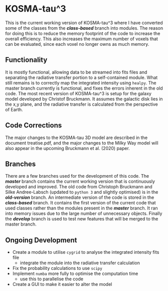 # KOSMA-tau^3

This is the current working version of KOSMA-tau^3 where I have converted some of the classes from the ***class-based*** branch into modules. The reason for doing this is to reduce the memory footprint of the code to increase the overall efficiency. This also increases the maximum number of voxels that can be evaluated, since each voxel no longer owns as much memory.

## Functionality

It is mostly functional, allowing data to be streamed into fits files and separating the radiative transfer portion to a self-contained module. What still remains is to correctly map the integrated intensity using ``healpy``. The master branch currently is functional, and fixes the errors inherent in the old code. The most recent version of KOSMA-tau^3 is setup for the galaxy model developed by Christof Bruckmann. It assumes the galactic disk lies in the x,y plane, and the radiative transfer is calculated from the perspective of Earth.

## Code Corrections

The major changes to the KOSMA-tau 3D model are described in the document treatise.pdf, and the major changes to the Milky Way model will also appear in the upcoming Bruckmann et al. (2020) paper.

## Branches

There are a few branches used for the development of this code. The ***master*** branch contains the current working version that is continuously developed and improved. The old code from Christoph Bruckmann and Silke Andree-Labsch (updated to ``python 3`` and slightly optimised) is in the ***old-version*** branch. An intermediate version of the code is stored in the ***class-based*** branch. It contains the first version of the current code that used classes rather than the modules present in the ***master*** branch. It ran into memory issues due to the large number of unnecessary objects. Finally the ***develop*** branch is used to test new features that will be merged to the master branch.

## Ongoing Development

* Create a module to utilise ``cygrid`` to analyse the integrated intensity fits file
  * integrate the module into the radiative transfer calculation
* Fix the probability calculations to use ``scipy``
* Implement ``numba`` more fully to optimise the computation time
  * use this to parallelise the code
* Create a GUI to make it easier to alter the model
